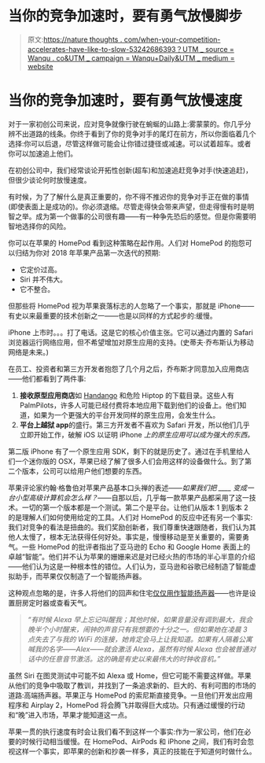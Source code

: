 # 当你的竞争加速时，要有勇气放慢脚步

> 原文:[https://nature thoughts . com/when-your-competition-accelerates-have-like-to-slow-53242686393？UTM _ source = Wanqu . co&UTM _ campaign = Wanqu+Daily&UTM _ medium = website](https://savagethoughts.com/when-your-competition-accelerates-have-the-courage-to-go-slow-53242686393?utm_source=wanqu.co&utm_campaign=Wanqu+Daily&utm_medium=website)

# 当你的竞争加速时，要有勇气放慢速度



对于一家初创公司来说，应对竞争就像行驶在蜿蜒的山路上:雾蒙蒙的。你几乎分辨不出道路的线条。你终于看到了你的竞争对手的尾灯在前方，所以你面临着几个选择:你可以后退，尽管这样做可能会让你错过捷径或减速。可以试着超车。或者你可以加速追上他们。

在初创公司中，我们经常谈论开拓性创新(超车)和加速追赶竞争对手(快速追赶)，但很少谈论何时放慢速度。



有时候，为了了解什么是真正重要的，你不得不推迟你的竞争对手正在做的事情(即使表面上是成功的)。你必须退缩。尽管走得快会带来声望，但走得慢有时是明智之举。成为第一个做事的公司很有趣——有一种争先恐后的感觉。但是你需要明智地选择你的风险。

你可以在苹果的 HomePod 看到这种策略在起作用。人们对 HomePod 的抱怨可以归结为你对 2018 年苹果产品第一次迭代的预期:

*   它定价过高。
*   Siri 并不伟大。
*   它不整合。

但那些将 HomePod 视为苹果衰落标志的人忽略了一个事实，那就是 iPhone——有史以来最重要的技术创新之一——也是以同样的方式起步的:缓慢。

iPhone 上市时。。。打了电话。这是它的核心价值主张。它可以通过内置的 Safari 浏览器运行网络应用，但不希望增加对原生应用的支持。(史蒂夫·乔布斯认为移动网络是未来。)

在员工、投资者和第三方开发者抱怨了几个月之后，乔布斯才同意加入应用商店——他们都看到了两件事:

1.  **接收原型应用商店**如 [Handango](https://en.wikipedia.org/wiki/Handango) 和危险 Hiptop 的下载目录。这些人有 PalmPilots，许多人可能已经付费将本地应用下载到他们的设备上。他们知道，如果为一个更强大的平台开发同样的原生应用，会发生什么。
2.  **平台上越狱 app**的盛行。第三方开发者不喜欢为 Safari 开发，所以他们几乎立即开始工作，破解 iOS 以证明 iPhone *上的原生应用可以成为强大的东西。*

第二版 iPhone 有了一个原生应用 SDK，剩下的就是历史了。通过在手机里给人们一个迷你版的 OSX，苹果已经了解了很多人们会用这样的设备做什么。到了第二个版本，公司可以给用户他们想要的东西。

苹果评论家约翰·格鲁伯对苹果产品基本口头禅的表述——*如果我们把 ____ 变成一台小型高级计算机会怎么样？*——自那以后，几乎每一款苹果产品都采用了这一技术。一切的第一个版本都是一个测试。第二个是平台。让他们从版本 1 到版本 2 的是理解人们如何使用给定的工具。人们对 HomePod 的反应中还有另一个事实:我们对竞争的看法是扭曲的。我们奖励创新者，我们尊重快速跟随者，我们认为其他人太慢了，根本无法获得任何好处。事实是，慢慢移动是至关重要的，需要勇气。一些 HomePod 的批评者指出了亚马逊的 Echo 和 Google Home 表面上的卓越“智能”。他们并不认为苹果的姗姗来迟是对已经火热的市场的半心半意的介绍——他们认为这是一种根本性的错位。人们认为，亚马逊和谷歌已经制造了智能虚拟助手，而苹果仅仅制造了一个智能扬声器。

这种观点忽略的是，许多人将他们的回声和住宅[仅仅用作智能扬声器](https://qz.com/900195/amazons-alexa-isnt-the-future-of-ai-its-a-glorified-radio-clock-and-stupid-otherwise/)——也许是设置厨房定时器或查看天气。

> *“有时候 Alexa 早上忘记叫醒我；其他时候，如果音量没有调到最大，我会晚半个小时醒来，闹钟的声音只有我想要的十分之一。但如果她在凌晨 3 点失去了与我的 WiFi 的连接，她肯定会马上让我知道。如果有人隔着公寓喊我的名字——Alex——就会激活 Alexa，虽然有时候 Alexa 也会被普通对话中的任意音节激活。这的确是有史以来最伟大的时钟收音机。”*

虽然 Siri 在图灵测试中可能不如 Alexa 或 Home，但它可能不需要这样做。苹果从他们的竞争中吸取了教训，并找到了一条追求新的、巨大的、有利可图的市场的道路:高端扬声器。苹果正与 HomePod 的索尼斯直接竞争。一旦他们开发出应用程序和 Airplay 2，HomePod 将会腾飞并取得巨大成功。只有通过缓慢的行动和“晚”进入市场，苹果才能知道这一点。

苹果一贯的执行速度有时会让我们看不到这样一个事实:作为一家公司，他们在必要的时候行动相当缓慢。在 HomePod、AirPods 和 iPhone 之间，我们有时会忽视这样一个事实，即苹果的创新和抄袭一样多，真正的技能在于知道何时做什么。




